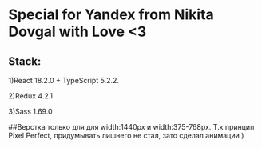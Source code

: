# Special for Yandex from Nikita Dovgal with Love <3
## Stack:
1)React 18.2.0 + TypeScript 5.2.2.

2)Redux 4.2.1

3)Sass 1.69.0

##Верстка только для для width:1440px и width:375-768px. Т.к принцип Pixel Perfect, придумывать лишнего не стал, зато сделал анимации )
